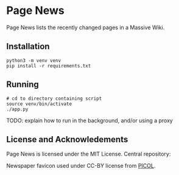 # Page News

Page News lists the recently changed pages in a Massive Wiki.

## Installation

```shell
python3 -m venv venv
pip install -r requirements.txt
```

## Running

```shell
# cd to directory containing script
source venv/bin/activate
./app.py
```

TODO: explain how to run in the background, and/or using a proxy

## License and Acknowledements

Page News is licensed under the MIT License. Central repository: 

Newspaper favicon used under CC-BY license from [PICOL](https://picol.org/).
